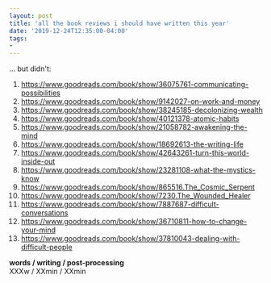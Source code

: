 ```yaml
---
layout: post
title: 'all the book reviews i should have written this year'
date: '2019-12-24T12:35:00-04:00'
tags:
- 
--- 
```


... but didn't:

1. https://www.goodreads.com/book/show/36075761-communicating-possibilities
1. https://www.goodreads.com/book/show/9142027-on-work-and-money
1. https://www.goodreads.com/book/show/38245185-decolonizing-wealth
1. https://www.goodreads.com/book/show/40121378-atomic-habits
1. https://www.goodreads.com/book/show/21058782-awakening-the-mind
1. https://www.goodreads.com/book/show/18692613-the-writing-life
1. https://www.goodreads.com/book/show/42643261-turn-this-world-inside-out
1. https://www.goodreads.com/book/show/23281108-what-the-mystics-know
1. https://www.goodreads.com/book/show/865516.The_Cosmic_Serpent
1. https://www.goodreads.com/book/show/7230.The_Wounded_Healer
1. https://www.goodreads.com/book/show/7887687-difficult-conversations
1. https://www.goodreads.com/book/show/36710811-how-to-change-your-mind
1. https://www.goodreads.com/book/show/37810043-dealing-with-difficult-people

<!-- hyperlink bank -->


<!-- &#042; = asterisk -->
<!-- &#039; = single quote '-->

**words / writing / post-processing**  
XXXw / XXmin / XXmin